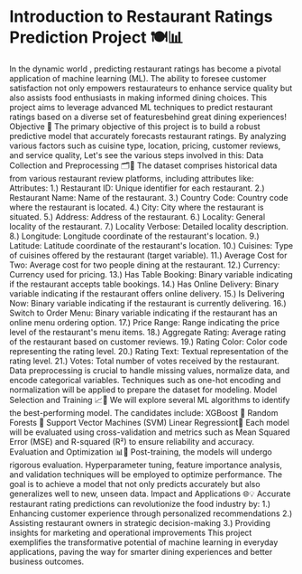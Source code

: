 # Introduction to Restaurant Ratings Prediction Project 🍽️📊
In the dynamic world , predicting restaurant ratings has become a pivotal application of machine learning (ML). The ability to foresee customer satisfaction not only empowers restaurateurs to enhance service quality but also assists food enthusiasts in making informed dining choices. This project aims to leverage advanced ML techniques to predict restaurant ratings based on a diverse set of featuresbehind great dining experiences!
Objective 🎯
The primary objective of this project is to build a robust predictive model that accurately forecasts restaurant ratings. By analyzing various factors such as cuisine type, location, pricing, customer reviews, and service quality, Let's see the various steps involved in this:
Data Collection and Preprocessing 🗂️🔄
The dataset comprises historical data from various restaurant review platforms, including attributes like:
Attributes:
1.) Restaurant ID: Unique identifier for each restaurant.
2.) Restaurant Name: Name of the restaurant.
3.) Country Code: Country code where the restaurant is located.
4.) City: City where the restaurant is situated.
5.) Address: Address of the restaurant.
6.) Locality: General locality of the restaurant.
7.) Locality Verbose: Detailed locality description.
8.) Longitude: Longitude coordinate of the restaurant's location.
9.) Latitude: Latitude coordinate of the restaurant's location.
10.) Cuisines: Type of cuisines offered by the restaurant (target variable).
11.) Average Cost for Two: Average cost for two people dining at the restaurant.
12.) Currency: Currency used for pricing.
13.) Has Table Booking: Binary variable indicating if the restaurant accepts table bookings.
14.) Has Online Delivery: Binary variable indicating if the restaurant offers online delivery.
15.) Is Delivering Now: Binary variable indicating if the restaurant is currently delivering.
16.) Switch to Order Menu: Binary variable indicating if the restaurant has an online menu ordering option.
17.) Price Range: Range indicating the price level of the restaurant's menu items.
18.) Aggregate Rating: Average rating of the restaurant based on customer reviews.
19.) Rating Color: Color code representing the rating level.
20.) Rating Text: Textual representation of the rating level.
21.) Votes: Total number of votes received by the restaurant.
Data preprocessing is crucial to handle missing values, normalize data, and encode categorical variables. Techniques such as one-hot encoding and normalization will be applied to prepare the dataset for modeling.
Model Selection and Training 📈🤖
We will explore several ML algorithms to identify the best-performing model. The candidates include:
XGBoost 🧠
Random Forests 🌲
Support Vector Machines (SVM)
Linear Regressiont📏
Each model will be evaluated using cross-validation and metrics such as Mean Squared Error (MSE) and R-squared (R²) to ensure reliability and accuracy.
Evaluation and Optimization 📊🔧
Post-training, the models will undergo rigorous evaluation. Hyperparameter tuning, feature importance analysis, and validation techniques will be employed to optimize performance. The goal is to achieve a model that not only predicts accurately but also generalizes well to new, unseen data.
Impact and Applications 🌐💡
Accurate restaurant rating predictions can revolutionize the food industry by:
1.) Enhancing customer experience through personalized recommendations
2.) Assisting restaurant owners in strategic decision-making
3.) Providing insights for marketing and operational improvements
This project exemplifies the transformative potential of machine learning in everyday applications, paving the way for smarter dining experiences and better business outcomes.
